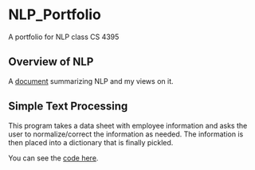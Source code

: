 # NLP_Portfolio
A portfolio for NLP class CS 4395

## Overview of NLP

A [document](Overview_of_NLP.pdf) summarizing NLP and my views on it.

## Simple Text Processing

This program takes a data sheet with employee information and asks the user to normalize/correct the information as needed. The information is then placed into a dictionary that is finally pickled.

You can see the [code here](Homework1\Homework1_kxc180021.py).
